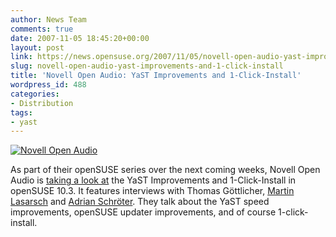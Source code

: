```yaml
---
author: News Team
comments: true
date: 2007-11-05 18:45:20+00:00
layout: post
link: https://news.opensuse.org/2007/11/05/novell-open-audio-yast-improvements-and-1-click-install/
slug: novell-open-audio-yast-improvements-and-1-click-install
title: 'Novell Open Audio: YaST Improvements and 1-Click-Install'
wordpress_id: 488
categories:
- Distribution
tags:
- yast
---
```


[![Novell Open Audio](//news.opensuse.org/wp-content/uploads/2007/11/noa_logo_text.gif)](//www.novell.com/feeds/openaudio/)

As part of their openSUSE series over the next coming weeks, Novell Open Audio is [taking a look at](//www.novell.com/feeds/openaudio/?p=184) the YaST Improvements and 1-Click-Install in openSUSE 10.3. It features interviews with Thomas Göttlicher, [Martin Lasarsch](//en.opensuse.org/User:Mlasars) and [Adrian Schröter](//en.opensuse.org/User:AdrianSuSE). They talk about the YaST speed improvements, openSUSE updater improvements, and of course 1-click-install.
